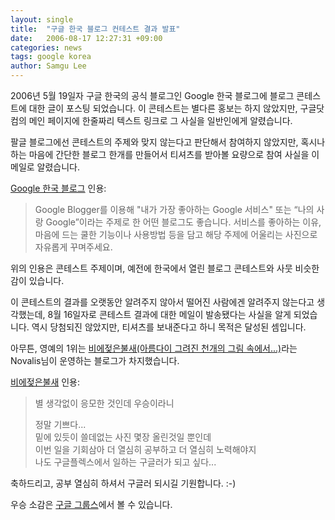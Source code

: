 ```yaml
---
layout: single
title:  "구글 한국 블로그 컨테스트 결과 발표"
date:   2006-08-17 12:27:31 +09:00
categories: news
tags: google korea
author: Samgu Lee
---
```

2006년 5월 19일자 구글 한국의 공식 블로그인 Google 한국 블로그에 블로그 콘테스트에 대한 글이 포스팅 되었습니다. 이 콘테스트는 별다른 홍보는 하지 않았지만, 구글닷컴의 메인 페이지에 한줄짜리 텍스트 링크로 그 사실을 일반인에게 알렸습니다.

팔글 블로그에선 콘테스트의 주제와 맞지 않는다고 판단해서 참여하지 않았지만, 혹시나 하는 마음에 간단한 블로그 한개를 만들어서 티셔츠를 받아볼 요량으로 참여 사실을 이메일로 알렸습니다.

[Google 한국 블로그](http://googlekoreablog.blogspot.com/2006/05/google.html) 인용:

> Google Blogger를 이용해 "내가 가장 좋아하는 Google 서비스" 또는 “나의 사랑 Google”이라는 주제로 한 어떤 블로그도 좋습니다. 서비스를 좋아하는 이유, 마음에 드는 쿨한 기능이나 사용방법 등을 담고 해당 주제에 어울리는 사진으로 자유롭게 꾸며주세요.

위의 인용은 콘테스트 주제이며, 예전에 한국에서 열린 블로그 콘테스트와 사뭇 비슷한 감이 있습니다.

이 콘테스트의 결과를 오랫동안 알려주지 않아서 떨어진 사람에겐 알려주지 않는다고 생각했는데, 8월 16일자로 콘테스트 결과에 대한 메일이 발송됐다는 사실을 알게 되었습니다. 역시 당첨되진 않았지만, 티셔츠를 보내준다고 하니 목적은 달성된 셈입니다.

아무튼, 영예의 1위는 [비에젖은불새(아름다이 그려진 천개의 그림 속에서...)](http://novalislh.blogspot.com/)라는 Novalis님이 운영하는 블로그가 차지했습니다.

[비에젖은불새](http://novalislh.blogspot.com/2006/08/blog-post.html) 인용:

> 별 생각없이 응모한 것인데 우승이라니
>
> 정말 기쁘다...  
> 밑에 있듯이 쓸데없는 사진 몇장 올린것일 뿐인데  
> 이번 일을 기회삼아 더 열심히 공부하고 더 열심히 노력해야지  
> 나도 구글플렉스에서 일하는 구글러가 되고 싶다...  

축하드리고, 공부 열심히 하셔서 구글러 되시길 기원합니다. :-)

우승 소감은 [구글 그룹스](http://groups.google.com/group/Google-Korea-Group/browse_thread/thread/9abd309cf5d2bd98/ecf26c344a5bbd69#ecf26c344a5bbd69)에서 볼 수 있습니다.
